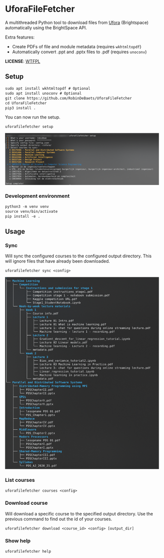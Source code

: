 # UforaFileFetcher

A multithreaded Python tool to download files from [Ufora](https://ufora.ugent.be) (Brightspace) automatically using the BrightSpace API.

Extra features:
- Create PDFs of file and module metadata (requires `wkhtmltopdf`)
- Automatically convert .ppt and .pptx files to .pdf (requires `unoconv`)

**LICENSE**: [WTFPL](https://en.wikipedia.org/wiki/WTFPL)

## Setup
 
```
sudo apt install wkhtmltopdf # Optional
sudo apt install unoconv # Optional
git clone https://github.com/RobinDeBaets/UforaFileFetcher
cd UforaFileFetcher
pip3 install .
```

You can now run the setup.
```
uforafilefetcher setup
```

![](images/setup.png)

### Development environment

```
python3 -m venv venv
source venv/bin/activate
pip install -e . 
```


## Usage

### Sync

Will sync the configured courses to the configured output directory. This will ignore files that have already been downloaded.

```
uforafilefetcher sync <config>
```

![](images/sync.png)


### List courses


```
uforafilefetcher courses <config>
```

### Download course

Will download a specific course to the specified output directory. Use the previous command to find out the id of your 
courses.

```
uforafilefetcher download <course_id> <config> [output_dir]
```

### Show help

```
uforafilefetcher help
```
